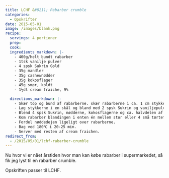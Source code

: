 ```yaml
---
title: LCHF &#8211; Rabarber crumble
categories:
  - Opskrifter
date: 2015-05-01
image: /images/blank.png
recipe:
  servings: 4 portioner
  prep:
  cook:
  ingredients_markdown: |-
    - 400g/helt bundt rabarber
    - 1tsk vanilje pulver
    - 4 spsk Sukrin Gold
    - 35g mandler
    - 35g cashewnødder
    - 35g kokosflager
    - 45g smør, koldt
    - 1½dl cream fraiche, 9%

  directions_markdown: |-
    - Skær top og bund af rabarberne. skær rabarberne i ca. 1 cm stykker.
    - Læg stykkerne i en skål og bland med 2 spsk Sukrin og vaniljepulveret.
    - Blend 4 spsk Sukrin, nødderne, kokosflagerne og ca. halvdelen af cream fraichen sammen med smør til det bliver en fin dej.
    - Kom rabarber blandingen i enten én mellem stor eller 4 små tærteforme.
    - Fordel nøddedejen ligeligt over rabarberne.
    - Bag ved 180℃ i 20-25 min.
    - Server med resten af cream fraichen.
redirect_from:
  - /2015/05/01/lchf-rabarber-crumble
---
```


Nu hvor vi er nået årstiden hvor man kan købe rabarber i supermarkedet, så fik jeg lyst til en rabarber crumble.

Opskriften passer til LCHF.
